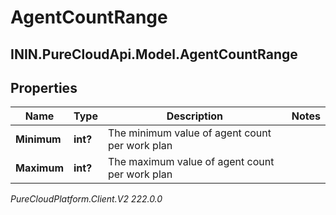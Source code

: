 # AgentCountRange

## ININ.PureCloudApi.Model.AgentCountRange

## Properties

|Name | Type | Description | Notes|
|------------ | ------------- | ------------- | -------------|
| **Minimum** | **int?** | The minimum value of agent count per work plan | |
| **Maximum** | **int?** | The maximum value of agent count per work plan | |



_PureCloudPlatform.Client.V2 222.0.0_
